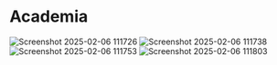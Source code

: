 # Academia
![Screenshot 2025-02-06 111726](https://github.com/user-attachments/assets/fb639c2f-66e8-4cde-aecf-adca6cb2efc3)
![Screenshot 2025-02-06 111738](https://github.com/user-attachments/assets/a75952f0-9e6d-4c1d-8270-d352fab076b4)
![Screenshot 2025-02-06 111753](https://github.com/user-attachments/assets/cfb1ef9a-8c8e-4c45-8709-7a137e707e98)
![Screenshot 2025-02-06 111803](https://github.com/user-attachments/assets/0a83fa97-e89f-4895-a399-bf3b5f214e58)
